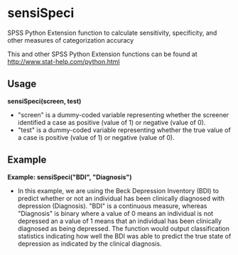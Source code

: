 # sensiSpeci

SPSS Python Extension function to calculate sensitivity, specificity, and other measures of categorization accuracy

This and other SPSS Python Extension functions can be found at http://www.stat-help.com/python.html

## Usage
**sensiSpeci(screen, test)**
* "screen" is a dummy-coded variable representing whether the screener identified a case as positive (value of 1) or negative (value of 0).
* "test" is a dummy-coded variable representing whether the true value of a case is positive (value of 1) or negative (value of 0).

## Example
**Example: sensiSpeci("BDI", "Diagnosis")**
* In this example, we are using the Beck Depression Inventory (BDI) to predict whether or not an individual has been clinically diagnosed with depression (Diagnosis). "BDI" is a continuous measure, whereas "Diagnosis" is binary where a value of 0 means an individual is not depressed an a value of 1 means that an individual has been clinically diagnosed as being depressed. The function would output classification statistics indicating how well the BDI was able to predict the true state of depression as indicated by the clinical diagnosis.
